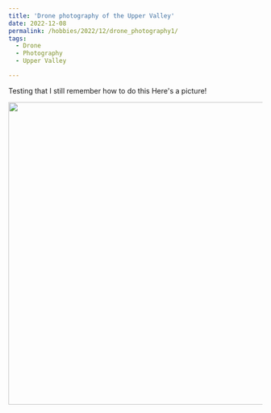 ```yaml
---
title: 'Drone photography of the Upper Valley'
date: 2022-12-08
permalink: /hobbies/2022/12/drone_photography1/
tags:
  - Drone
  - Photography
  - Upper Valley

---
```


Testing that I still remember how to do this
Here's a picture!
<p float="left">
  <img src="/images/photography/210210_ledyard_tracks.jpg" width="600" />
  <!-- <img src="/images/CFA_1/CFA_1_2.png" width="600" /> -->
</p>